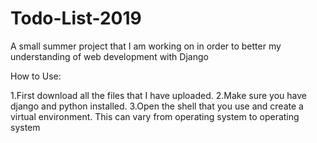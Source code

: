 # Todo-List-2019
A small summer project that I am working on in order to better my understanding of web development with Django


How to Use:

1.First download all the files that I have uploaded.
2.Make sure you have django and python installed. 
3.Open the shell that you use and create a virtual environment. This can vary from operating system to operating system
